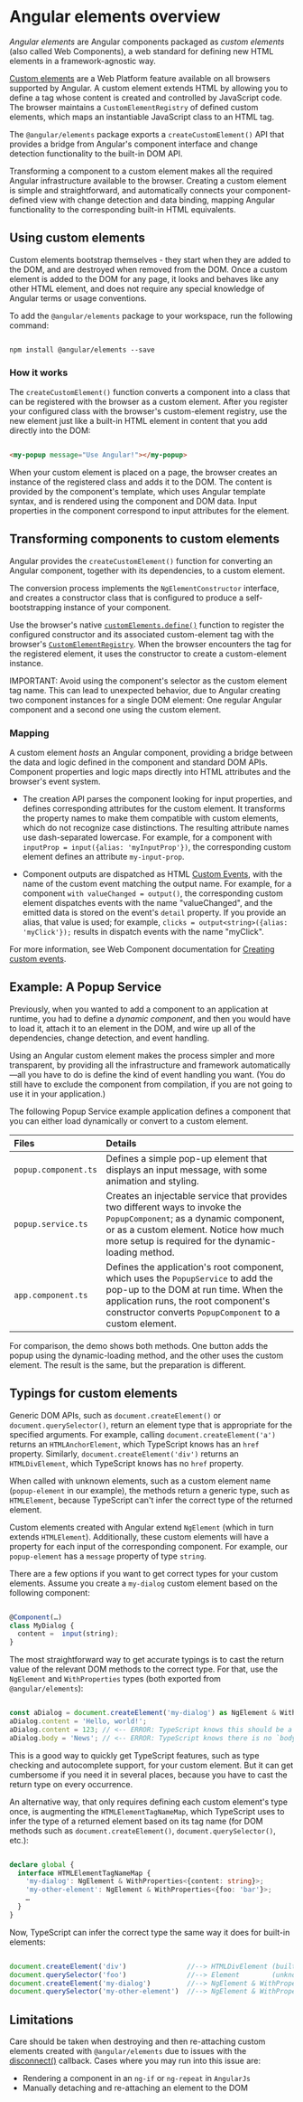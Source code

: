 # Angular elements overview

_Angular elements_ are Angular components packaged as _custom elements_ \(also called Web Components\), a web standard for defining new HTML elements in a framework-agnostic way.

[Custom elements](https://developer.mozilla.org/docs/Web/Web_Components/Using_custom_elements) are a Web Platform feature available on all browsers supported by Angular.
A custom element extends HTML by allowing you to define a tag whose content is created and controlled by JavaScript code.
The browser maintains a `CustomElementRegistry` of defined custom elements, which maps an instantiable JavaScript class to an HTML tag.

The `@angular/elements` package exports a `createCustomElement()` API that provides a bridge from Angular's component interface and change detection functionality to the built-in DOM API.

Transforming a component to a custom element makes all the required Angular infrastructure available to the browser.
Creating a custom element is simple and straightforward, and automatically connects your component-defined view with change detection and data binding, mapping Angular functionality to the corresponding built-in HTML equivalents.

## Using custom elements

Custom elements bootstrap themselves - they start when they are added to the DOM, and are destroyed when removed from the DOM.
Once a custom element is added to the DOM for any page, it looks and behaves like any other HTML element, and does not require any special knowledge of Angular terms or usage conventions.

To add the `@angular/elements` package to your workspace, run the following command:

```shell

npm install @angular/elements --save

```

### How it works

The `createCustomElement()` function converts a component into a class that can be registered with the browser as a custom element.
After you register your configured class with the browser's custom-element registry, use the new element just like a built-in HTML element in content that you add directly into the DOM:

```html

<my-popup message="Use Angular!"></my-popup>

```

When your custom element is placed on a page, the browser creates an instance of the registered class and adds it to the DOM.
The content is provided by the component's template, which uses Angular template syntax, and is rendered using the component and DOM data.
Input properties in the component correspond to input attributes for the element.

## Transforming components to custom elements

Angular provides the `createCustomElement()` function for converting an Angular component, together with its dependencies, to a custom element.

The conversion process implements the `NgElementConstructor` interface, and creates a
constructor class that is configured to produce a self-bootstrapping instance of your component.

Use the browser's native [`customElements.define()`](https://developer.mozilla.org/docs/Web/API/CustomElementRegistry/define) function to register the configured constructor and its associated custom-element tag with the browser's [`CustomElementRegistry`](https://developer.mozilla.org/docs/Web/API/CustomElementRegistry).
When the browser encounters the tag for the registered element, it uses the constructor to create a custom-element instance.

IMPORTANT: Avoid using the component's selector as the custom element tag name.
This can lead to unexpected behavior, due to Angular creating two component instances for a single DOM element:
One regular Angular component and a second one using the custom element.

### Mapping

A custom element _hosts_ an Angular component, providing a bridge between the data and logic defined in the component and standard DOM APIs.
Component properties and logic maps directly into HTML attributes and the browser's event system.

- The creation API parses the component looking for input properties, and defines corresponding attributes for the custom element.
  It transforms the property names to make them compatible with custom elements, which do not recognize case distinctions.
  The resulting attribute names use dash-separated lowercase.
  For example, for a component with `inputProp = input({alias: 'myInputProp'})`, the corresponding custom element defines an attribute `my-input-prop`.

- Component outputs are dispatched as HTML [Custom Events](https://developer.mozilla.org/docs/Web/API/CustomEvent), with the name of the custom event matching the output name.
  For example, for a component `with valueChanged = output()`, the corresponding custom element dispatches events with the name "valueChanged", and the emitted data is stored on the event's `detail` property.
  If you provide an alias, that value is used; for example, `clicks = output<string>({alias: 'myClick'});` results in dispatch events with the name "myClick".

For more information, see Web Component documentation for [Creating custom events](https://developer.mozilla.org/docs/Web/Guide/Events/Creating_and_triggering_events#Creating_custom_events).

## Example: A Popup Service

Previously, when you wanted to add a component to an application at runtime, you had to define a _dynamic component_, and then you would have to load it, attach it to an element in the DOM, and wire up all of the dependencies, change detection, and event handling.

Using an Angular custom element makes the process simpler and more transparent, by providing all the infrastructure and framework automatically —all you have to do is define the kind of event handling you want.
\(You do still have to exclude the component from compilation, if you are not going to use it in your application.\)

The following Popup Service example application defines a component that you can either load dynamically or convert to a custom element.

| Files                | Details                                                                                                                                                                                                                      |
| :------------------- | :--------------------------------------------------------------------------------------------------------------------------------------------------------------------------------------------------------------------------- |
| `popup.component.ts` | Defines a simple pop-up element that displays an input message, with some animation and styling.                                                                                                                             |
| `popup.service.ts`   | Creates an injectable service that provides two different ways to invoke the `PopupComponent`; as a dynamic component, or as a custom element. Notice how much more setup is required for the dynamic-loading method.        |  |
| `app.component.ts`   | Defines the application's root component, which uses the `PopupService` to add the pop-up to the DOM at run time. When the application runs, the root component's constructor converts `PopupComponent` to a custom element. |

For comparison, the demo shows both methods.
One button adds the popup using the dynamic-loading method, and the other uses the custom element.
The result is the same, but the preparation is different.

<docs-code-multifile>
    <docs-code header="popup.component.ts" path="adev/src/content/examples/elements/src/app/popup.component.ts"/>
    <docs-code header="popup.service.ts" path="adev/src/content/examples/elements/src/app/popup.service.ts"/>
    <docs-code header="app.component.ts" path="adev/src/content/examples/elements/src/app/app.component.ts"/>
</docs-code-multifile>

## Typings for custom elements

Generic DOM APIs, such as `document.createElement()` or `document.querySelector()`, return an element type that is appropriate for the specified arguments.
For example, calling `document.createElement('a')` returns an `HTMLAnchorElement`, which TypeScript knows has an `href` property.
Similarly, `document.createElement('div')` returns an `HTMLDivElement`, which TypeScript knows has no `href` property.

When called with unknown elements, such as a custom element name \(`popup-element` in our example\), the methods return a generic type, such as `HTMLElement`, because TypeScript can't infer the correct type of the returned element.

Custom elements created with Angular extend `NgElement` \(which in turn extends `HTMLElement`\).
Additionally, these custom elements will have a property for each input of the corresponding component.
For example, our `popup-element` has a `message` property of type `string`.

There are a few options if you want to get correct types for your custom elements.
Assume you create a `my-dialog` custom element based on the following component:

```ts

@Component(…)
class MyDialog {
  content =  input(string);
}

```

The most straightforward way to get accurate typings is to cast the return value of the relevant DOM methods to the correct type.
For that, use the `NgElement` and `WithProperties` types \(both exported from `@angular/elements`\):

```ts

const aDialog = document.createElement('my-dialog') as NgElement & WithProperties<{content: string}>;
aDialog.content = 'Hello, world!';
aDialog.content = 123; // <-- ERROR: TypeScript knows this should be a string.
aDialog.body = 'News'; // <-- ERROR: TypeScript knows there is no `body` property on `aDialog`.

```

This is a good way to quickly get TypeScript features, such as type checking and autocomplete support, for your custom element.
But it can get cumbersome if you need it in several places, because you have to cast the return type on every occurrence.

An alternative way, that only requires defining each custom element's type once, is augmenting the `HTMLElementTagNameMap`, which TypeScript uses to infer the type of a returned element based on its tag name \(for DOM methods such as `document.createElement()`, `document.querySelector()`, etc.\):

```ts

declare global {
  interface HTMLElementTagNameMap {
    'my-dialog': NgElement & WithProperties<{content: string}>;
    'my-other-element': NgElement & WithProperties<{foo: 'bar'}>;
    …
  }
}

```

Now, TypeScript can infer the correct type the same way it does for built-in elements:

```ts

document.createElement('div')               //--> HTMLDivElement (built-in element)
document.querySelector('foo')               //--> Element        (unknown element)
document.createElement('my-dialog')         //--> NgElement & WithProperties<{content: string}> (custom element)
document.querySelector('my-other-element')  //--> NgElement & WithProperties<{foo: 'bar'}>      (custom element)

```

## Limitations

Care should be taken when destroying and then re-attaching custom elements created with `@angular/elements` due to issues with the [disconnect()](https://github.com/angular/angular/issues/38778) callback. Cases where you may run into this issue are:

- Rendering a component in an `ng-if` or `ng-repeat` in `AngularJs`
- Manually detaching and re-attaching an element to the DOM
